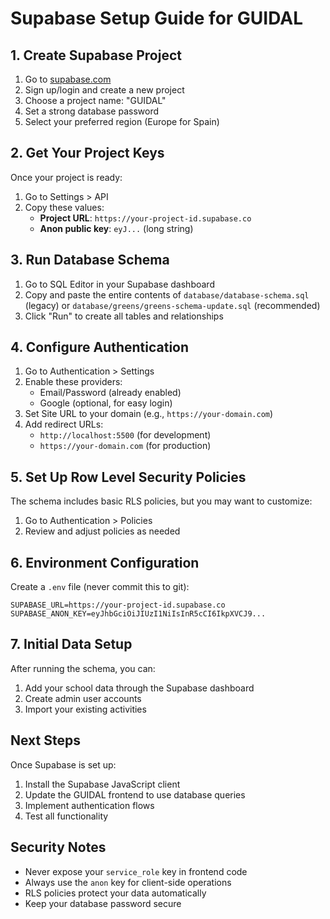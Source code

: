 # Supabase Setup Guide for GUIDAL

## 1. Create Supabase Project

1. Go to [supabase.com](https://supabase.com)
2. Sign up/login and create a new project
3. Choose a project name: "GUIDAL"
4. Set a strong database password
5. Select your preferred region (Europe for Spain)

## 2. Get Your Project Keys

Once your project is ready:
1. Go to Settings > API
2. Copy these values:
   - **Project URL**: `https://your-project-id.supabase.co`
   - **Anon public key**: `eyJ...` (long string)

## 3. Run Database Schema

1. Go to SQL Editor in your Supabase dashboard
2. Copy and paste the entire contents of `database/database-schema.sql` (legacy) or `database/greens/greens-schema-update.sql` (recommended)
3. Click "Run" to create all tables and relationships

## 4. Configure Authentication

1. Go to Authentication > Settings
2. Enable these providers:
   - Email/Password (already enabled)
   - Google (optional, for easy login)
3. Set Site URL to your domain (e.g., `https://your-domain.com`)
4. Add redirect URLs:
   - `http://localhost:5500` (for development)
   - `https://your-domain.com` (for production)

## 5. Set Up Row Level Security Policies

The schema includes basic RLS policies, but you may want to customize:
1. Go to Authentication > Policies
2. Review and adjust policies as needed

## 6. Environment Configuration

Create a `.env` file (never commit this to git):
```
SUPABASE_URL=https://your-project-id.supabase.co
SUPABASE_ANON_KEY=eyJhbGciOiJIUzI1NiIsInR5cCI6IkpXVCJ9...
```

## 7. Initial Data Setup

After running the schema, you can:
1. Add your school data through the Supabase dashboard
2. Create admin user accounts
3. Import your existing activities

## Next Steps

Once Supabase is set up:
1. Install the Supabase JavaScript client
2. Update the GUIDAL frontend to use database queries
3. Implement authentication flows
4. Test all functionality

## Security Notes

- Never expose your `service_role` key in frontend code
- Always use the `anon` key for client-side operations
- RLS policies protect your data automatically
- Keep your database password secure